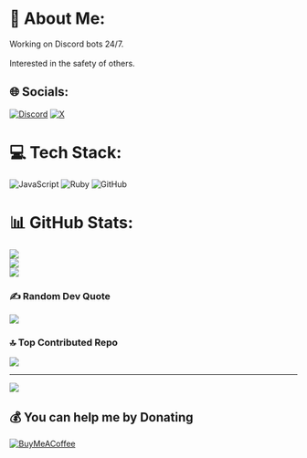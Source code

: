 # 💫 About Me:
Working on Discord bots 24/7.<br><br>Interested in the safety of others.


## 🌐 Socials:
[![Discord](https://img.shields.io/badge/Discord-%237289DA.svg?logo=discord&logoColor=white)](https://discord.gg/https://discord.gg/eUqjGEmuPg) [![X](https://img.shields.io/badge/X-black.svg?logo=X&logoColor=white)](https://x.com/mrmotionzlol) 

# 💻 Tech Stack:
![JavaScript](https://img.shields.io/badge/javascript-%23323330.svg?style=for-the-badge&logo=javascript&logoColor=%23F7DF1E) ![Ruby](https://img.shields.io/badge/ruby-%23CC342D.svg?style=for-the-badge&logo=ruby&logoColor=white) ![GitHub](https://img.shields.io/badge/github-%23121011.svg?style=for-the-badge&logo=github&logoColor=white)
# 📊 GitHub Stats:
![](https://github-readme-stats.vercel.app/api?username=motionzlol&theme=dark&hide_border=false&include_all_commits=true&count_private=false)<br/>
![](https://github-readme-streak-stats.herokuapp.com/?user=motionzlol&theme=dark&hide_border=false)<br/>
![](https://github-readme-stats.vercel.app/api/top-langs/?username=motionzlol&theme=dark&hide_border=false&include_all_commits=true&count_private=false&layout=compact)

### ✍️ Random Dev Quote
![](https://quotes-github-readme.vercel.app/api?type=horizontal&theme=radical)

### 🔝 Top Contributed Repo
![](https://github-contributor-stats.vercel.app/api?username=motionzlol&limit=5&theme=radical&combine_all_yearly_contributions=true)

---
[![](https://visitcount.itsvg.in/api?id=motionzlol&icon=0&color=0)](https://visitcount.itsvg.in)

  ## 💰 You can help me by Donating
  [![BuyMeACoffee](https://img.shields.io/badge/Buy%20Me%20a%20Coffee-ffdd00?style=for-the-badge&logo=buy-me-a-coffee&logoColor=black)](https://buymeacoffee.com/https://buymeacoffee.com/motionzlol) 

  
